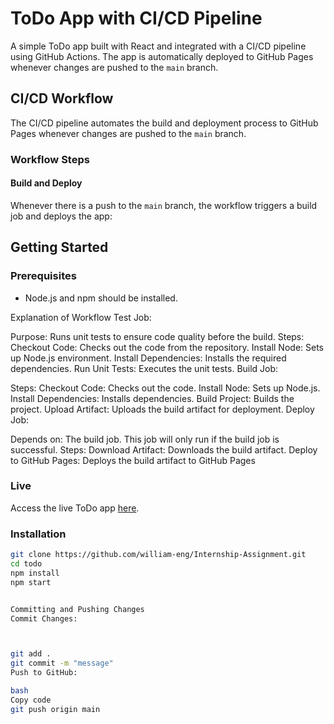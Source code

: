 # ToDo App with CI/CD Pipeline

A simple ToDo app built with React and integrated with a CI/CD pipeline using GitHub Actions. The app is automatically deployed to GitHub Pages whenever changes are pushed to the `main` branch.

## CI/CD Workflow

The CI/CD pipeline automates the build and deployment process to GitHub Pages whenever changes are pushed to the `main` branch.

### Workflow Steps

#### Build and Deploy

Whenever there is a push to the `main` branch, the workflow triggers a build job and deploys the app:

## Getting Started

### Prerequisites

- Node.js and npm should be installed.

Explanation of Workflow
Test Job:

Purpose: Runs unit tests to ensure code quality before the build.
Steps:
Checkout Code: Checks out the code from the repository.
Install Node: Sets up Node.js environment.
Install Dependencies: Installs the required dependencies.
Run Unit Tests: Executes the unit tests.
Build Job:

Steps:
Checkout Code: Checks out the code.
Install Node: Sets up Node.js.
Install Dependencies: Installs dependencies.
Build Project: Builds the project.
Upload Artifact: Uploads the build artifact for deployment.
Deploy Job:

Depends on: The build job. This job will only run if the build job is successful.
Steps:
Download Artifact: Downloads the build artifact.
Deploy to GitHub Pages: Deploys the build artifact to GitHub Pages

### Live
Access the live ToDo app [here](https://william-eng.github.io/Internship-Assignment/).

### Installation

   ```bash
   git clone https://github.com/william-eng/Internship-Assignment.git
   cd todo
   npm install
   npm start


Committing and Pushing Changes
Commit Changes:



git add .
git commit -m "message"
Push to GitHub:

bash
Copy code
git push origin main




